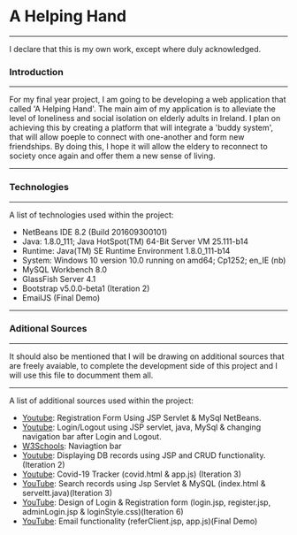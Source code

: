 # A Helping Hand 
***
I declare that this is my own work, except where duly acknowledged.
### Introduction
***
For my final year project, I am going to be developing a web application that called 'A Helping Hand'. The main aim of my application is to alleviate the level of loneliness and social isolation on elderly adults in Ireland. I plan on achieving this by creating a platform that will integrate a 'buddy system', that will allow poeple to connect with one-another and form new friendships. By doing this, I hope it will allow the eldery to reconnect to society once again and offer them a new sense of living. 
***
### Technologies
***
A list of technologies used within the project:
* NetBeans IDE 8.2 (Build 201609300101)
* Java: 1.8.0_111; Java HotSpot(TM) 64-Bit Server VM 25.111-b14
* Runtime: Java(TM) SE Runtime Environment 1.8.0_111-b14
* System: Windows 10 version 10.0 running on amd64; Cp1252; en_IE (nb)
* MySQL Workbench 8.0
* GlassFish Server 4.1
* Bootstrap v5.0.0-beta1 (Iteration 2)
* EmailJS (Final Demo)
***
### Aditional Sources 
***
It should also be mentioned that I will be drawing on additional sources that are freely avaiable, to complete the development side of this project and I will use this file to documment them all. 
***
A list of additional sources used within the project:
* [Youtube](https://www.youtube.com/watch?v=lBB_hZj_vXM): Registration Form Using JSP Servlet & MySql NetBeans.
* [Youtube](https://www.youtube.com/watch?v=7u9XtWIXzOA): Login/Logout using JSP servlet, java, MySql & changing navigation bar after Login and Logout.
* [W3Schools](https://www.w3schools.com/css/tryit.asp?filename=trycss_navbar_horizontal_responsive): Naviagtion bar
* [Youtube](https://www.youtube.com/watch?v=-etRgxd9vc4): Displaying DB records using JSP and CRUD functionality. (Iteration 2)
* [Youtube](https://www.youtube.com/watch?v=YgsVNIMgGZk): Covid-19 Tracker (covid.html & app.js) (Iteration 3)
* [YouTube](https://www.youtube.com/watch?v=4XNzeodniZg): Search records using Jsp Servlet & MySQL (index.html & serveltt.java)(Iteration 3)
* [YouTube](https://www.youtube.com/watch?v=eeHqZeJ9Vqc): Design of Login & Registration form (login.jsp, register.jsp, adminLogin.jsp & loginStyle.css)(Iteration 6)
* [YouTube](https://www.youtube.com/watch?v=x7Ewtay0Q78): Email functionality (referClient.jsp, app.js)(Final Demo)
